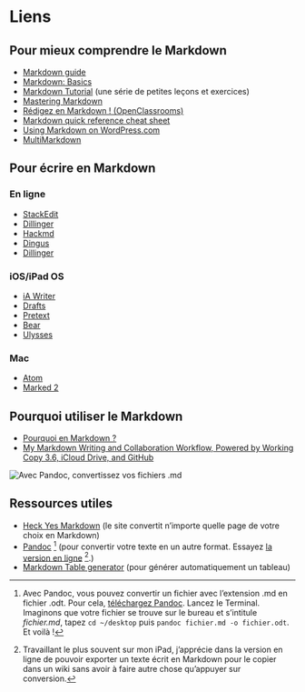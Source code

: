 # Liens

## Pour mieux comprendre le Markdown

- [Markdown guide](https://www.markdownguide.org/basic-syntax/)
- [Markdown: Basics](https://daringfireball.net/projects/markdown/basics)
- [Markdown Tutorial](https://www.markdowntutorial.com/) (une série de petites leçons et exercices)
- [Mastering Markdown](https://guides.github.com/features/mastering-markdown/)
- [Rédigez en Markdown ! (OpenClassrooms)](https://openclassrooms.com/fr/courses/1304236-redigez-en-markdown)
- [Markdown quick reference cheat sheet](https://wordpress.com/support/markdown-quick-reference/)
- [Using Markdown on WordPress.com](https://wordpress.com/support/can-i-use-markdown-on-wordpress-com/)
- [MultiMarkdown](https://fletcherpenney.net/multimarkdown/)

## Pour écrire en Markdown

### En ligne

- [StackEdit](https://stackedit.io/)
- [Dillinger](https://dillinger.io/)
- [Hackmd](https://hackmd.io/?nav=overview)
- [Dingus](https://daringfireball.net/projects/markdown/dingus)
- [Dillinger](https://dillinger.io/)

### iOS/iPad OS

- [iA Writer](https://apps.apple.com/gb/app/ia-writer/id775737172)
- [Drafts](https://apps.apple.com/gb/app/drafts/id1236254471)
- [Pretext](https://apps.apple.com/gb/app/pretext/id1347707000)
- [Bear](https://apps.apple.com/gb/app/bear/id1016366447)
- [Ulysses](https://apps.apple.com/gb/app/ulysses/id1225571038)

### Mac

- [Atom](https://atom.io/)
- [Marked 2](https://marked2app.com/)

## Pourquoi utiliser le Markdown

- [Pourquoi en Markdown ?](https://www.davidbosman.fr/blog/2012/11/23/pourquoi-en-markdown/)
- [My Markdown Writing and Collaboration Workflow, Powered by Working Copy 3.6, iCloud Drive, and GitHub](https://www.macstories.net/ios/my-markdown-writing-and-collaboration-workflow-powered-by-working-copy-3-6-icloud-drive-and-github/)

![Avec Pandoc, convertissez vos fichiers .md](https://www.ralentirtravaux.com/github/pandoc.png)

## Ressources utiles

- [Heck Yes Markdown](http://heckyesmarkdown.com/) (le site convertit n’importe quelle page de votre choix en Markdown)
- [Pandoc](https://pandoc.org/help.html) [^1] (pour convertir votre texte en un autre format. Essayez [la version en ligne](https://pandoc.org/try/) [^2].)
- [Markdown Table generator](http://www.tablesgenerator.com/markdown_tables) (pour générer automatiquement un tableau)


[^1]: Avec Pandoc, vous pouvez convertir un fichier avec l’extension .md en fichier .odt. Pour cela, [téléchargez Pandoc](https://pandoc.org/installing.html). Lancez le Terminal. Imaginons que votre fichier se trouve sur le bureau et s’intitule *fichier.md*, tapez `cd ~/desktop` puis `pandoc fichier.md -o fichier.odt`. Et voilà !
[^2]: Travaillant le plus souvent sur mon iPad, j’apprécie dans la version en ligne de pouvoir exporter un texte écrit en Markdown pour le copier dans un wiki sans avoir à faire autre chose qu’appuyer sur conversion.